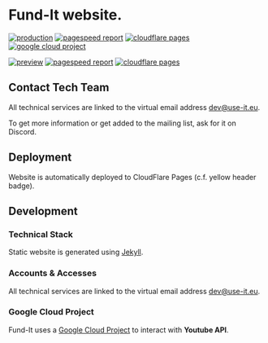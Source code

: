 # Fund-It website.

[![production](https://badgen.net/badge/production/Website/)](https://fund-it-website.pages.dev/)
[![pagespeed report](https://badgen.net/badge/production/PageSpeed/purple)](https://pagespeed.web.dev/analysis?url=https%3A%2F%2Ffund-it-website.pages.dev%2F)
[![cloudflare pages](https://badgen.net/badge/production/Hosting/yellow)](https://dash.cloudflare.com/1c0e509a9908df9ed5f452f81afc5154/pages/view/fund-it-website)
[![google cloud project](https://badgen.net/badge/production/GoogleCloud/orange)](https://console.cloud.google.com/welcome?organizationId=0&project=fund-it-422908)


[![preview](https://badgen.net/badge/preview/Website/)](https://dev.fund-it-website.pages.dev/)
[![pagespeed report](https://badgen.net/badge/preview/PageSpeed/purple)](https://pagespeed.web.dev/analysis?url=https%3A%2F%2Fdev.fund-it-website.pages.dev%2F)
[![cloudflare pages](https://badgen.net/badge/preview/Hosting/yellow)](https://dash.cloudflare.com/1c0e509a9908df9ed5f452f81afc5154/pages/view/fund-it-website)

## Contact Tech Team 

All technical services are linked to the virtual email address [dev@use-it.eu](mailto:dev@use-it.eu).

To get more information or get added to the mailing list, ask for it on Discord.


## Deployment
Website is automatically deployed to CloudFlare Pages (c.f. yellow header badge).

## Development

### Technical Stack
Static website is generated using [Jekyll](https://jekyllrb.com/).

### Accounts & Accesses
All technical services are linked to the virtual email address [dev@use-it.eu](mailto:dev@use-it.eu).


### Google Cloud Project

Fund-It uses a [Google Cloud Project](https://console.cloud.google.com/welcome?organizationId=0&project=fund-it-422908) to interact with **Youtube API**.
